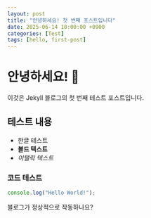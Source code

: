 ```yaml
---
layout: post
title: "안녕하세요! 첫 번째 포스트입니다"
date: 2025-06-14 10:00:00 +0900
categories: [Test]
tags: [hello, first-post]
---
```


# 안녕하세요! 🎉

이것은 Jekyll 블로그의 첫 번째 테스트 포스트입니다.

## 테스트 내용

- 한글 테스트
- **볼드 텍스트**
- *이탤릭 텍스트*

### 코드 테스트

```javascript
console.log("Hello World!");
```

블로그가 정상적으로 작동하나요?
